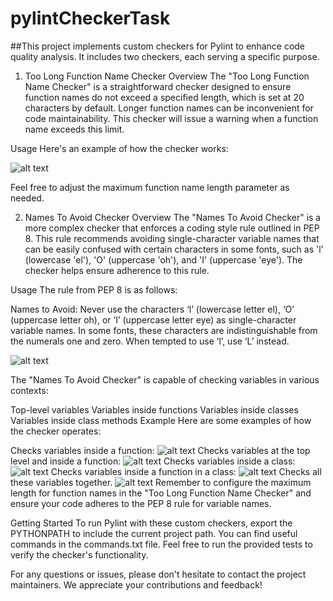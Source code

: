 # pylintCheckerTask

##This project implements custom checkers for Pylint to enhance code quality analysis. It includes two checkers, each serving a specific purpose.

1. Too Long Function Name Checker
Overview
The "Too Long Function Name Checker" is a straightforward checker designed to ensure function names do not exceed a specified length, which is set at 20 characters by default. Longer function names can be inconvenient for code maintainability. This checker will issue a warning when a function name exceeds this limit.

Usage
Here's an example of how the checker works:

![alt text](https://github.com/putongyong/pylintCheckerTask/blob/main/media/too_long_function_name_test.png)

Feel free to adjust the maximum function name length parameter as needed.

2. Names To Avoid Checker
Overview
The "Names To Avoid Checker" is a more complex checker that enforces a coding style rule outlined in PEP 8. This rule recommends avoiding single-character variable names that can be easily confused with certain characters in some fonts, such as 'l' (lowercase 'el'), 'O' (uppercase 'oh'), and 'I' (uppercase 'eye'). The checker helps ensure adherence to this rule.

Usage
The rule from PEP 8 is as follows:

Names to Avoid:
Never use the characters ‘l’ (lowercase letter el), ‘O’ (uppercase letter oh), or ‘I’ (uppercase letter eye) as single-character variable names. In some fonts, these characters are indistinguishable from the numerals one and zero. When tempted to use ‘l’, use ‘L’ instead.

![alt text](https://github.com/putongyong/pylintCheckerTask/blob/main/media/PEP8_rule.png)

The "Names To Avoid Checker" is capable of checking variables in various contexts:

Top-level variables
Variables inside functions
Variables inside classes
Variables inside class methods
Example
Here are some examples of how the checker operates:

Checks variables inside a function:
![alt text](https://github.com/putongyong/pylintCheckerTask/blob/main/media/names_to_avoid_test_inside_function.png)
Checks variables at the top level and inside a function:
![alt text](https://github.com/putongyong/pylintCheckerTask/blob/main/media/names_to_avoid_test_top_level_and_inside_function.png)
Checks variables inside a class:
![alt text](https://github.com/putongyong/pylintCheckerTask/blob/main/media/names_to_avoid_test_inside_class.png)
Checks variables inside a function in a class:
![alt text](https://github.com/putongyong/pylintCheckerTask/blob/main/media/names_to_avoid_test_inside_function_in_class.png)
Checks all these variables together.
![alt text](https://github.com/putongyong/pylintCheckerTask/blob/main/media/names_to_avoid_test_all.png)
Remember to configure the maximum length for function names in the "Too Long Function Name Checker" and ensure your code adheres to the PEP 8 rule for variable names.

Getting Started
To run Pylint with these custom checkers, export the PYTHONPATH to include the current project path. You can find useful commands in the commands.txt file. Feel free to run the provided tests to verify the checker's functionality.

For any questions or issues, please don't hesitate to contact the project maintainers. We appreciate your contributions and feedback!
